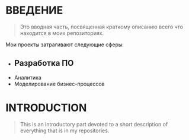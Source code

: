 # ВВЕДЕНИЕ
> Это вводная часть, посвященная краткому описанию всего что находится в моих репозиториях.

Мои проекты затрагивают следующие сферы:
- Разработка ПО
    -
- Аналитика
- Моделирование бизнес-процессов

# INTRODUCTION
> This is an introductory part devoted to a short description of everything that is in my repositories.
